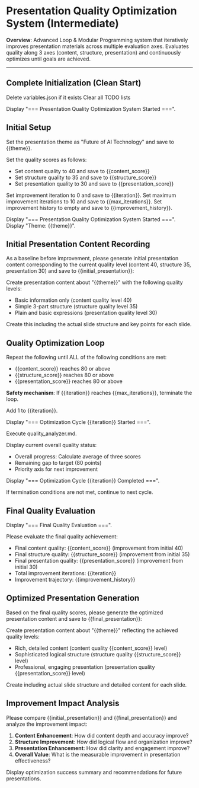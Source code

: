 # Presentation Quality Optimization System (Intermediate)

**Overview**: Advanced Loop & Modular Programming system that iteratively improves presentation materials across multiple evaluation axes. Evaluates quality along 3 axes (content, structure, presentation) and continuously optimizes until goals are achieved.

---

## Complete Initialization (Clean Start)

Delete variables.json if it exists
Clear all TODO lists

Display "=== Presentation Quality Optimization System Started ===".

## Initial Setup

Set the presentation theme as "Future of AI Technology" and save to {{theme}}.

Set the quality scores as follows:
- Set content quality to 40 and save to {{content_score}}
- Set structure quality to 35 and save to {{structure_score}}
- Set presentation quality to 30 and save to {{presentation_score}}

Set improvement iteration to 0 and save to {{iteration}}.
Set maximum improvement iterations to 10 and save to {{max_iterations}}.
Set improvement history to empty and save to {{improvement_history}}.

Display "=== Presentation Quality Optimization System Started ===".
Display "Theme: {{theme}}".

## Initial Presentation Content Recording

As a baseline before improvement, please generate initial presentation content corresponding to the current quality level (content 40, structure 35, presentation 30) and save to {{initial_presentation}}:

Create presentation content about "{{theme}}" with the following quality levels:
- Basic information only (content quality level 40)
- Simple 3-part structure (structure quality level 35)
- Plain and basic expressions (presentation quality level 30)

Create this including the actual slide structure and key points for each slide.

## Quality Optimization Loop

Repeat the following until ALL of the following conditions are met:
- {{content_score}} reaches 80 or above
- {{structure_score}} reaches 80 or above  
- {{presentation_score}} reaches 80 or above

**Safety mechanism**: If {{iteration}} reaches {{max_iterations}}, terminate the loop.

Add 1 to {{iteration}}.

Display "=== Optimization Cycle {{iteration}} Started ===".

Execute quality_analyzer.md.

Display current overall quality status:
- Overall progress: Calculate average of three scores
- Remaining gap to target (80 points)
- Priority axis for next improvement

Display "=== Optimization Cycle {{iteration}} Completed ===".

If termination conditions are not met, continue to next cycle.

## Final Quality Evaluation

Display "=== Final Quality Evaluation ===".

Please evaluate the final quality achievement:
- Final content quality: {{content_score}} (improvement from initial 40)
- Final structure quality: {{structure_score}} (improvement from initial 35)  
- Final presentation quality: {{presentation_score}} (improvement from initial 30)
- Total improvement iterations: {{iteration}}
- Improvement trajectory: {{improvement_history}}

## Optimized Presentation Generation

Based on the final quality scores, please generate the optimized presentation content and save to {{final_presentation}}:

Create presentation content about "{{theme}}" reflecting the achieved quality levels:
- Rich, detailed content (content quality {{content_score}} level)
- Sophisticated logical structure (structure quality {{structure_score}} level)
- Professional, engaging presentation (presentation quality {{presentation_score}} level)

Create including actual slide structure and detailed content for each slide.

## Improvement Impact Analysis

Please compare {{initial_presentation}} and {{final_presentation}} and analyze the improvement impact:

1. **Content Enhancement**: How did content depth and accuracy improve?
2. **Structure Improvement**: How did logical flow and organization improve?
3. **Presentation Enhancement**: How did clarity and engagement improve?
4. **Overall Value**: What is the measurable improvement in presentation effectiveness?

Display optimization success summary and recommendations for future presentations.

